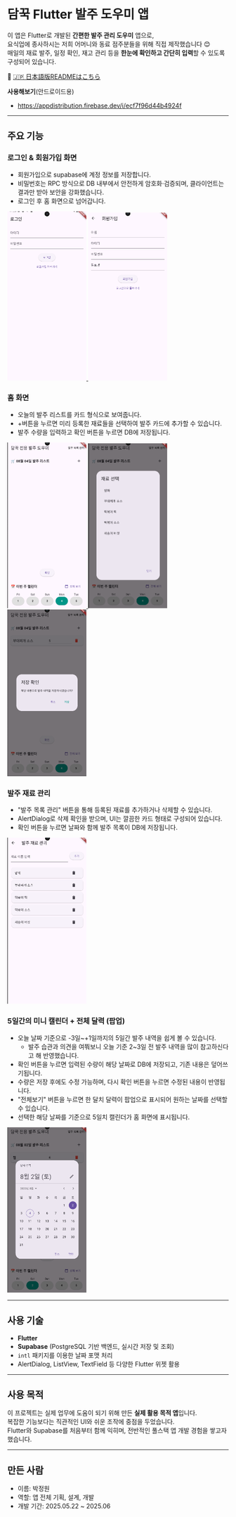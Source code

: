 # 담꾹 Flutter 발주 도우미 앱

이 앱은 Flutter로 개발된 **간편한 발주 관리 도우미** 앱으로,  
요식업에 종사하시는 저희 어머니와 동료 점주분들을 위해 직접 제작했습니다 😊  
매일의 재료 발주, 일정 확인, 재고 관리 등을 **한눈에 확인하고 간단히 입력**할 수 있도록 구성되어 있습니다.

📄 [🇯🇵 日本語版READMEはこちら](./README.ja.md)

**사용해보기**(안드로이드용)
- https://appdistribution.firebase.dev/i/ecf7f96d44b4924f

---

## 주요 기능

### 로그인 & 회원가입 화면
- 회원가입으로 supabase에 계정 정보를 저장합니다.
- 비밀번호는 RPC 방식으로 DB 내부에서 안전하게 암호화·검증되며, 클라이언트는 결과만 받아 보안을 강화했습니다.
- 로그인 후 홈 화면으로 넘어갑니다.
<a href="https://github.com/wonna-0830/login">
  <img src="images/login.PNG" width="180">
  <img src="images/signup.PNG" width="180">
</a>

### 홈 화면
- 오늘의 발주 리스트를 카드 형식으로 보여줍니다.
- +버튼을 누르면 미리 등록한 재료들을 선택하여 발주 카드에 추가할 수 있습니다.
- 발주 수량을 입력하고 확인 버튼을 누르면 DB에 저장됩니다.
<a href="https://github.com/wonna-0830/main">
  <img src="images/main.PNG" width="180">
  <img src="images/itemselect.PNG" width="180">
  <img src="images/itemcheck.PNG" width="180">
</a>

### 발주 재료 관리
- "발주 목록 관리" 버튼을 통해 등록된 재료를 추가하거나 삭제할 수 있습니다.
- AlertDialog로 삭제 확인을 받으며, UI는 깔끔한 카드 형태로 구성되어 있습니다.
- 확인 버튼을 누르면 날짜와 함께 발주 목록이 DB에 저장됩니다.
<a href="https://github.com/wonna-0830/itemmanage">
  <img src="images/itemmanage.PNG" width="180">
</a>

### 5일간의 미니 캘린더 + 전체 달력 (팝업)
- 오늘 날짜 기준으로 -3일~+1일까지의 5일간 발주 내역을 쉽게 볼 수 있습니다.
  - 발주 습관과 의견을 여쭤보니 오늘 기준 2~3일 전 발주 내역을 많이 참고하신다고 해 반영했습니다.
- 확인 버튼을 누르면 입력된 수량이 해당 날짜로 DB에 저장되고, 기존 내용은 덮어쓰기됩니다.
- 수량은 저장 후에도 수정 가능하며, 다시 확인 버튼을 누르면 수정된 내용이 반영됩니다.
- "전체보기" 버튼을 누르면 한 달치 달력이 팝업으로 표시되어 원하는 날짜를 선택할 수 있습니다.
- 선택한 해당 날짜를 기준으로 5일치 캘린더가 홈 화면에 표시됩니다.
<a href="https://github.com/wonna-0830/celendar">
  <img src="images/celendar.PNG" width="180">
</a>

---

## 사용 기술

- **Flutter**
- **Supabase** (PostgreSQL 기반 백엔드, 실시간 저장 및 조회)
- `intl` 패키지를 이용한 날짜 포맷 처리
- AlertDialog, ListView, TextField 등 다양한 Flutter 위젯 활용

---

## 사용 목적

이 프로젝트는 실제 업무에 도움이 되기 위해 만든 **실제 활용 목적 앱**입니다.  
복잡한 기능보다는 직관적인 UI와 쉬운 조작에 중점을 두었습니다.  
Flutter와 Supabase를 처음부터 함께 익히며, 전반적인 풀스택 앱 개발 경험을 쌓고자 했습니다.

---

## 만든 사람

- 이름: 박정원
- 역할: 앱 전체 기획, 설계, 개발
- 개발 기간: 2025.05.22 ~ 2025.06




